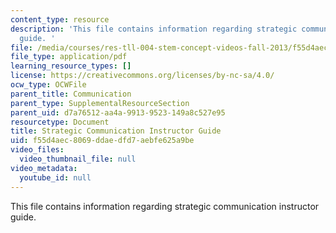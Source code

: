 ```yaml
---
content_type: resource
description: 'This file contains information regarding strategic communication instructor
  guide. '
file: /media/courses/res-tll-004-stem-concept-videos-fall-2013/f55d4aec8069ddaedfd7aebfe625a9be_MITRES_TLL-004F13_SrtGuide.pdf
file_type: application/pdf
learning_resource_types: []
license: https://creativecommons.org/licenses/by-nc-sa/4.0/
ocw_type: OCWFile
parent_title: Communication
parent_type: SupplementalResourceSection
parent_uid: d7a76512-aa4a-9913-9523-149a8c527e95
resourcetype: Document
title: Strategic Communication Instructor Guide
uid: f55d4aec-8069-ddae-dfd7-aebfe625a9be
video_files:
  video_thumbnail_file: null
video_metadata:
  youtube_id: null
---
```

This file contains information regarding strategic communication instructor guide. 